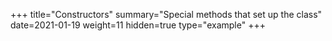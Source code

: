 +++
title="Constructors"
summary="Special methods that set up the class"
date=2021-01-19
weight=11
hidden=true
type="example"
+++


